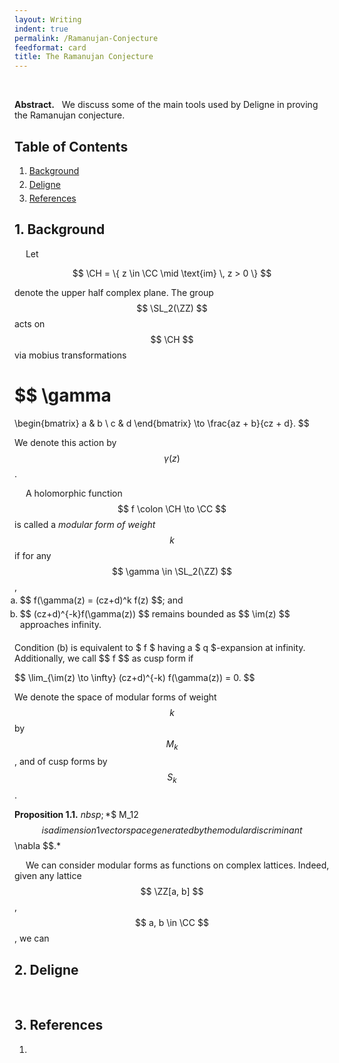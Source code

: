 ```yaml
---
layout: Writing
indent: true
permalink: /Ramanujan-Conjecture
feedformat: card
title: The Ramanujan Conjecture
---
```

<style>
    ol.custom {
        margin-top: -10px;
        margin-bottom: 20px;
        margin-left: -15px;
    }
    
    li {
        padding-top: 0px; 
        padding-bottom: 0px;
        margin-top: 0px;
        margin-bottom: 5px;
    }
}
</style>
$$ \newcommand{\CH}{\mathcal{H}} \newcommand{\FF}{\mathbb{F}} \newcommand{\NN}{\mathbb{N}} \newcommand{\PP}{\mathbb{P}} \newcommand{\QQ}{\mathbb{Q}} \newcommand{\RR}{\mathbb{R}} \newcommand{\ZZ}{\mathbb{Z}} $$
$$ \DeclareMathOperator{\colim}{colim} \DeclareMathOperator{\Hom}{Hom} \DeclareMathOperator{\Id}{Id} \DeclareMathOperator{\im}{im} \DeclareMathOperator{\Ob}{Ob} \DeclareMathOperator{\Res}{Res} \DeclareMathOperator{\SL}{SL}  \DeclareMathOperator{\Spec}{Spec} $$
<br>

**Abstract.** &nbsp; We discuss some of the main tools used by Deligne in proving the Ramanujan conjecture.

## Table of Contents
1. [Background](#1-background)
2. [Deligne](#2-deligne)
3. [References](#3-references)


## 1. Background

&emsp; Let 

$$ 
\CH 
= \{ z \in \CC \mid \text{im} \, z > 0 \}
$$

denote the upper half complex plane. The group $$ \SL_2(\ZZ) $$ acts on $$ \CH $$ via mobius transformations

$$
\gamma
=
\begin{bmatrix}
a & b \\
c & d 
\end{bmatrix}
\to 
\frac{az + b}{cz + d}.
$$

We denote this action by $$ \gamma(z) $$.

&emsp; A holomorphic function $$ f \colon \CH \to \CC $$ is called a *modular form of weight $$ k $$* if for any $$ \gamma \in \SL_2(\ZZ) $$,
<ol type="a" class="custom" style="list-style-position: outside">
  <li>$$ f(\gamma(z) = (cz+d)^k f(z) $$; and</li>
  
  <li>$$ (cz+d)^{-k}f(\gamma(z)) $$ remains bounded as $$ \im(z) $$ approaches infinity.</li>
</ol>
Condition (b) is equivalent to $ f $ having a $ q $-expansion at infinity. Additionally, we call $$ f $$ as cusp form if 

$$ 
\lim_{\im(z) \to \infty}
(cz+d)^{-k) f(\gamma(z)) = 0.
$$

We denote the space of modular forms of weight $$ k $$ by $$ M_k $$, and of cusp forms by $$ S_k $$.

**Proposition 1.1.** $nbsp; *$$ M_12 $$ is a dimension 1 vector space generated by the modular discriminant $$ \nabla $$.*

&emsp; We can consider modular forms as functions on complex lattices. Indeed, given any lattice $$ \ZZ[a, b] $$, $$ a, b \in \CC $$, we can 

## 2. Deligne

&emsp; 


## 3. References

1. 
